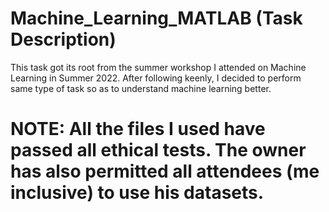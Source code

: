 # Machine_Learning_MATLAB (Task Description)

This task got its root from the summer workshop I attended on Machine Learning in Summer 2022.
After following keenly, I decided to perform same type of task so as to understand machine learning better.

# NOTE: All the files I used have passed all ethical tests. The owner has also permitted all attendees (me inclusive) to use his datasets.
